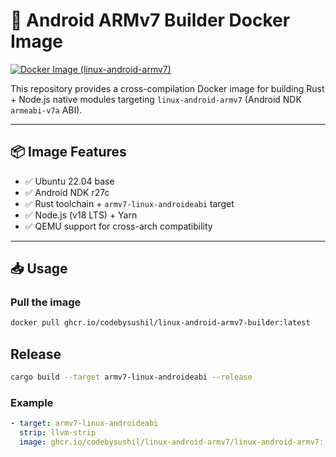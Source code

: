 # 🐳 Android ARMv7 Builder Docker Image

[![Docker Image (linux-android-armv7)](https://github.com/codebysushil/linux-android-armv7/actions/workflows/docker-publish.yml/badge.svg)](https://github.com/codebysushil/linux-android-armv7/actions/workflows/docker-publish.yml)

This repository provides a cross-compilation Docker image for building Rust + Node.js native modules targeting `linux-android-armv7` (Android NDK `armeabi-v7a` ABI).

---

## 📦 Image Features

- ✅ Ubuntu 22.04 base
- ✅ Android NDK r27c 
- ✅ Rust toolchain + `armv7-linux-androideabi` target
- ✅ Node.js (v18 LTS) + Yarn
- ✅ QEMU support for cross-arch compatibility

---

## 📥 Usage

### Pull the image

```bash
docker pull ghcr.io/codebysushil/linux-android-armv7-builder:latest
```

## Release

```bash
cargo build --target armv7-linux-androideabi --release
```

### Example

```yml
- target: armv7-linux-androideabi
  strip: llvm-strip
  image: ghcr.io/codebysushil/linux-android-armv7/linux-android-armv7: latest@sha256:90632d805b53d78e5f0fe98c0ac8ceb3528b344a00b024106b66919fbf91d887
```
